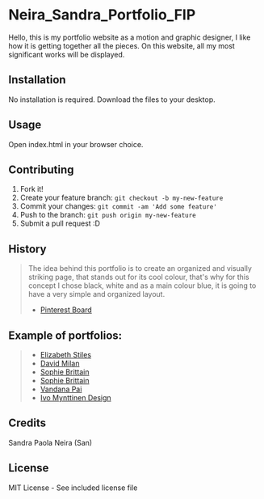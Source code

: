 # Neira_Sandra_Portfolio_FIP
Hello, this is my portfolio website as a motion and graphic designer, I like how it is getting together all the pieces. On this website, all my most significant works will be displayed.
## Installation
No installation is required. Download the files to your desktop.
## Usage
Open index.html in your browser choice.
## Contributing
1. Fork it!
2. Create your feature branch: `git checkout -b my-new-feature`
3. Commit your changes: `git commit -am 'Add some feature'`
4. Push to the branch: `git push origin my-new-feature`
5. Submit a pull request :D
## History
>The idea behind this portfolio is to create an organized and visually striking page, that stands out for its cool colour, that's why for this concept I chose black, white and as a main colour blue, it is going to have a very simple and organized layout.
  > * [Pinterest Board](https://co.pinterest.com/ssan3np/portfolio-ideas/)
## Example of portfolios:
  > * [Elizabeth Stiles](https://www.elizabethstiles.co.uk/)
  > * [David Milan](https://www.davidmilan.com/)
  > * [Sophie Brittain](https://www.sophiebritt.com/)
  > * [Sophie Brittain](https://www.sophiebritt.com/)
  > * [Vandana Pai](http://lifeofpai.com/)
  > * [Ivo Mynttinen Design](https://ivomynttinen.com/)
## Credits
Sandra Paola Neira (San)
## License
MIT License - See included license file
